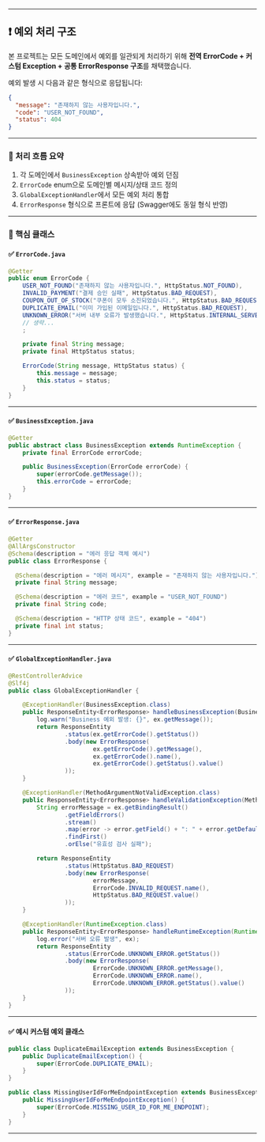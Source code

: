
---

## ❗ 예외 처리 구조

본 프로젝트는 모든 도메인에서 예외를 일관되게 처리하기 위해
**전역 ErrorCode + 커스텀 Exception + 공통 ErrorResponse 구조**를 채택했습니다.

예외 발생 시 다음과 같은 형식으로 응답됩니다:

```json
{
  "message": "존재하지 않는 사용자입니다.",
  "code": "USER_NOT_FOUND",
  "status": 404
}
```

---

### 📌 처리 흐름 요약

1. 각 도메인에서 `BusinessException` 상속받아 예외 던짐
2. `ErrorCode` enum으로 도메인별 메시지/상태 코드 정의
3. `GlobalExceptionHandler`에서 모든 예외 처리 통합
4. `ErrorResponse` 형식으로 프론트에 응답 (Swagger에도 동일 형식 반영)

---

### 🧱 핵심 클래스

#### ✅ `ErrorCode.java`

```java
@Getter
public enum ErrorCode {
    USER_NOT_FOUND("존재하지 않는 사용자입니다.", HttpStatus.NOT_FOUND),
    INVALID_PAYMENT("결제 승인 실패", HttpStatus.BAD_REQUEST),
    COUPON_OUT_OF_STOCK("쿠폰이 모두 소진되었습니다.", HttpStatus.BAD_REQUEST),
    DUPLICATE_EMAIL("이미 가입된 이메일입니다.", HttpStatus.BAD_REQUEST),
    UNKNOWN_ERROR("서버 내부 오류가 발생했습니다.", HttpStatus.INTERNAL_SERVER_ERROR),
    // 생략...
    ;

    private final String message;
    private final HttpStatus status;

    ErrorCode(String message, HttpStatus status) {
        this.message = message;
        this.status = status;
    }
}
```

---

#### ✅ `BusinessException.java`

```java
@Getter
public abstract class BusinessException extends RuntimeException {
    private final ErrorCode errorCode;

    public BusinessException(ErrorCode errorCode) {
        super(errorCode.getMessage());
        this.errorCode = errorCode;
    }
}
```

---

#### ✅ `ErrorResponse.java`

```java
@Getter
@AllArgsConstructor
@Schema(description = "에러 응답 객체 예시")
public class ErrorResponse {

  @Schema(description = "에러 메시지", example = "존재하지 않는 사용자입니다.")
  private final String message;

  @Schema(description = "에러 코드", example = "USER_NOT_FOUND")
  private final String code;

  @Schema(description = "HTTP 상태 코드", example = "404")
  private final int status;
}
```

---

#### ✅ `GlobalExceptionHandler.java`

```java
@RestControllerAdvice
@Slf4j
public class GlobalExceptionHandler {

    @ExceptionHandler(BusinessException.class)
    public ResponseEntity<ErrorResponse> handleBusinessException(BusinessException ex) {
        log.warn("Business 예외 발생: {}", ex.getMessage());
        return ResponseEntity
                .status(ex.getErrorCode().getStatus())
                .body(new ErrorResponse(
                        ex.getErrorCode().getMessage(),
                        ex.getErrorCode().name(),
                        ex.getErrorCode().getStatus().value()
                ));
    }

    @ExceptionHandler(MethodArgumentNotValidException.class)
    public ResponseEntity<ErrorResponse> handleValidationException(MethodArgumentNotValidException ex) {
        String errorMessage = ex.getBindingResult()
                .getFieldErrors()
                .stream()
                .map(error -> error.getField() + ": " + error.getDefaultMessage())
                .findFirst()
                .orElse("유효성 검사 실패");

        return ResponseEntity
                .status(HttpStatus.BAD_REQUEST)
                .body(new ErrorResponse(
                        errorMessage,
                        ErrorCode.INVALID_REQUEST.name(),
                        HttpStatus.BAD_REQUEST.value()
                ));
    }

    @ExceptionHandler(RuntimeException.class)
    public ResponseEntity<ErrorResponse> handleRuntimeException(RuntimeException ex) {
        log.error("서버 오류 발생", ex);
        return ResponseEntity
                .status(ErrorCode.UNKNOWN_ERROR.getStatus())
                .body(new ErrorResponse(
                        ErrorCode.UNKNOWN_ERROR.getMessage(),
                        ErrorCode.UNKNOWN_ERROR.name(),
                        ErrorCode.UNKNOWN_ERROR.getStatus().value()
                ));
    }
}
```

---

#### ✅ 예시 커스텀 예외 클래스

```java
public class DuplicateEmailException extends BusinessException {
    public DuplicateEmailException() {
        super(ErrorCode.DUPLICATE_EMAIL);
    }
}

public class MissingUserIdForMeEndpointException extends BusinessException {
    public MissingUserIdForMeEndpointException() {
        super(ErrorCode.MISSING_USER_ID_FOR_ME_ENDPOINT);
    }
}
```

---
